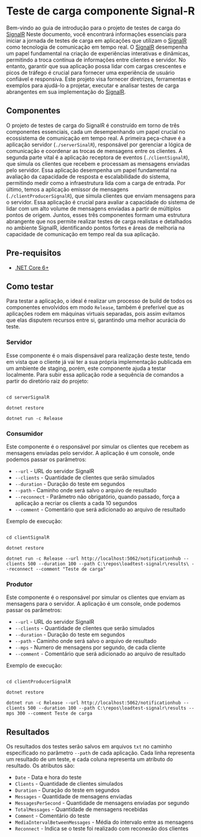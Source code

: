 # Teste de carga componente Signal-R

Bem-vindo ao guia de introdução para o projeto de testes de carga do [SignalR](https://learn.microsoft.com/aspnet/signalr/overview/getting-started/introduction-to-signalr) Neste documento, você encontrará informações essenciais para iniciar a jornada de testes de carga em aplicações que utilizam o [SignalR](https://learn.microsoft.com/aspnet/signalr/overview/getting-started/introduction-to-signalr) como tecnologia de comunicação em tempo real. O [SignalR](https://learn.microsoft.com/aspnet/signalr/overview/getting-started/introduction-to-signalr) desempenha um papel fundamental na criação de experiências interativas e dinâmicas, permitindo a troca contínua de informações entre clientes e servidor. No entanto, garantir que sua aplicação possa lidar com cargas crescentes e picos de tráfego é crucial para fornecer uma experiência de usuário confiável e responsiva. Este projeto visa fornecer diretrizes, ferramentas e exemplos para ajudá-lo a projetar, executar e analisar testes de carga abrangentes em sua implementação do [SignalR](https://learn.microsoft.com/aspnet/signalr/overview/getting-started/introduction-to-signalr).

## Componentes

O projeto de testes de carga do SignalR é construído em torno de três componentes essenciais, cada um desempenhando um papel crucial no ecossistema de comunicação em tempo real. A primeira peça-chave é a aplicação servidor (`./serverSinalR`), responsável por gerenciar a lógica de comunicação e coordenar as trocas de mensagens entre os clientes. A segunda parte vital é a aplicação receptora de eventos (`./clientSignalR`), que simula os clientes que recebem e processam as mensagens enviadas pelo servidor. Essa aplicação desempenha um papel fundamental na avaliação da capacidade de resposta e escalabilidade do sistema, permitindo medir como a infraestrutura lida com a carga de entrada. Por último, temos a aplicação emissor de mensagens (`./clientProducerSignalR`), que simula clientes que enviam mensagens para o servidor. Essa aplicação é crucial para avaliar a capacidade do sistema de lidar com um alto volume de mensagens enviadas a partir de múltiplos pontos de origem. Juntos, esses três componentes formam uma estrutura abrangente que nos permite realizar testes de carga realistas e detalhados no ambiente SignalR, identificando pontos fortes e áreas de melhoria na capacidade de comunicação em tempo real da sua aplicação.

## Pre-requisitos

- [.NET Core 6+](https://learn.microsoft.com/aspnet/signalr/overview/getting-started/introduction-to-signalr)

## Como testar

Para testar a aplicação, o ideal é realizar um processo de build de todos os componentes envolvidos em modo `Release`, também é preferível que as aplicações rodem em máquinas virtuais separadas, pois assim evitamos que elas disputem recursos entre si, garantindo uma melhor acurácia do teste.

### Servidor

Esse componente é o mais dispensável para realização deste teste, tendo em vista que o cliente já vai ter a sua própria implementação publicada em um ambiente de staging, porém, este componente ajuda a testar localmente. Para subir essa aplicação rode a sequência de comandos a partir do diretório raiz do projeto:

```dotnetcli

cd serverSignalR

dotnet restore

dotnet run -c Release

```

### Consumidor

Este componente é o responsável por simular os clientes que recebem as mensagens enviadas pelo servidor. A aplicação é um console, onde podemos passar os parâmetros:

- `--url` - URL do servidor SignalR
- `--clients` - Quantidade de clientes que serão simulados
- `--duration` - Duração do teste em segundos
- `--path` - Caminho onde será salvo o arquivo de resultado
- `--reconnect` - Parâmetro não obrigatório, quando passado, força a aplicação a recriar os clients a cada 10 segundos
- `--comment` - Comentário que será adicionado ao arquivo de resultado

Exemplo de execução:

```dotnetcli

cd clientSignalR

dotnet restore 

dotnet run -c Release --url http://localhost:5062/notificationhub --clients 500 --duration 100 --path C:\repos\loadtest-signalr\results\ --reconnect --comment "Teste de carga"

```

### Produtor

Este componente é o responsável por simular os clientes que enviam as mensagens para o servidor. A aplicação é um console, onde podemos passar os parâmetros:

- `--url` - URL do servidor SignalR
- `--clients` - Quantidade de clientes que serão simulados
- `--duration` - Duração do teste em segundos
- `--path` - Caminho onde será salvo o arquivo de resultado
- `--mps` - Numero de mensagens por segundo, de cada cliente
- `--comment` - Comentário que será adicionado ao arquivo de resultado

Exemplo de execução:

```dotnetcli

cd clientProducerSignalR

dotnet restore

dotnet run -c Release --url http://localhost:5062/notificationhub --clients 500 --duration 100 --path C:\repos\loadtest-signalr\results --mps 300 --comment Teste de carga

```

## Resultados

Os resultados dos testes serão salvos em arquivos `txt` no caminho especificado no parâmetro `--path` de cada aplicação. Cada linha representa um resultado de um teste, e cada coluna representa um atributo do resultado. Os atributos são:

- `Date` - Data e hora do teste
- `Clients` - Quantidade de clientes simulados
- `Duration` - Duração do teste em segundos
- `Messages` - Quantidade de mensagens enviadas
- `MessagesPerSecond` - Quantidade de mensagens enviadas por segundo
- `TotalMessages` - Quantidade de mensagens recebidas
- `Comment` - Comentário do teste
- `MediaIntervalBetweenMessages` - Média do intervalo entre as mensagens
- `Reconnect` - Indica se o teste foi realizado com reconexão dos clientes
